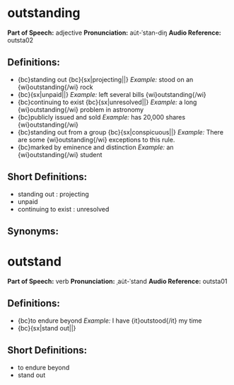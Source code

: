 # outstanding

**Part of Speech:** adjective
**Pronunciation:** au̇t-ˈstan-diŋ
**Audio Reference:** outsta02

## Definitions:
- {bc}standing out {bc}{sx|projecting||} 
  *Example:* stood on an {wi}outstanding{/wi} rock
- {bc}{sx|unpaid||} 
  *Example:* left several bills {wi}outstanding{/wi}
- {bc}continuing to exist {bc}{sx|unresolved||} 
  *Example:* a long {wi}outstanding{/wi} problem in astronomy
- {bc}publicly issued and sold 
  *Example:* has 20,000 shares {wi}outstanding{/wi}
- {bc}standing out from a group {bc}{sx|conspicuous||} 
  *Example:* There are some {wi}outstanding{/wi} exceptions to this rule.
- {bc}marked by eminence and distinction 
  *Example:* an {wi}outstanding{/wi} student

## Short Definitions:
- standing out : projecting
- unpaid
- continuing to exist : unresolved

## Synonyms:
# outstand

**Part of Speech:** verb
**Pronunciation:** ˌau̇t-ˈstand
**Audio Reference:** outsta01

## Definitions:
- {bc}to endure beyond 
  *Example:* I have {it}outstood{/it} my time
- {bc}{sx|stand out||}

## Short Definitions:
- to endure beyond
- stand out
